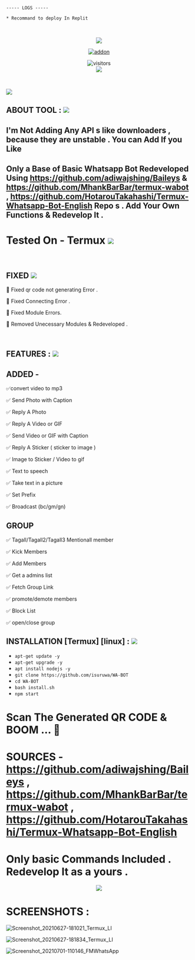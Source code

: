 

```
----- LOGS -----

* Recommand to deploy In Replit

```
<br>
<p align="center">
<img src="https://www.commbox.io/wp-content/uploads/2020/01/168-1.jpg">
<p align="center">
<a href="https://github.com/isuruwa"><img title="addon" src="https://img.shields.io/badge/isuruwa-WA--BOT-blueviolet?style=for-the-badge&logo=appveyor"></a>
<p align="center">
<img align="center" alt="visitors" src="https://visitor-badge.glitch.me/badge?page_id=isuruwawabot" />
<br>
<a href="https://hits.seeyoufarm.com"><img src="https://hits.seeyoufarm.com/api/count/incr/badge.svg?url=https%3A%2F%2Fgithub.com%2Fisuruwa&count_bg=%2379C83D&title_bg=%23555555&icon=&icon_color=%23E7E7E7&title=hits&edge_flat=false"/></a>
</p>
<br>
<p align="left">

<img src="https://img.shields.io/badge/isuruwa-ABOUT%20TOOL-blueviolet?style=for-the-badge&logo=appveyor">  

## ABOUT TOOL :  <img src="https://img.icons8.com/cute-clipart/50/000000/double-tick.png">
  
## I'm Not Adding Any API s like downloaders , because they are unstable . You can Add If you Like
  
## Only a Base of Basic Whatsapp Bot Redeveloped Using https://github.com/adiwajshing/Baileys & https://github.com/MhankBarBar/termux-wabot , https://github.com/HotarouTakahashi/Termux-Whatsapp-Bot-English Repo s . Add Your Own Functions & Redevelop It . 
  
  
# Tested On - Termux   <img src="https://img.icons8.com/cute-clipart/50/000000/double-tick.png">
 
  
<br>
  
  
## FIXED  <img src="https://img.icons8.com/cute-clipart/50/000000/double-tick.png">
  
👻 Fixed qr code not generating Error .
  
👻 Fixed Connecting Error .
  
👻 Fixed Module Errors.
  
👻 Removed Unecessary Modules & Redeveloped .
  
  
<br>
  
 ## FEATURES : <img src="https://img.icons8.com/cute-clipart/50/000000/double-tick.png">
  
 ## ADDED - 

  
  ✅convert video to mp3
  
 ✅ Send Photo with Caption
  
 ✅ Reply A Photo
  
 ✅ Reply A Video or GIF
  
 ✅ Send Video or GIF with Caption
  
 ✅ Reply A Sticker ( sticker to image )
  
 ✅ Image to Sticker / Video to gif
  
 ✅ Text to speech
  
 ✅ Take text in a picture
  
 ✅ Set Prefix
  
 ✅ Broadcast (bc/gm/gn)
  
  
  ## GROUP
  
  ✅ Tagall/Tagall2/Tagall3 Mentionall member
  
  ✅ Kick Members
  
  ✅ Add  Members
  
  ✅ Get a admins list
  
  ✅ Fetch Group Link 
  
  ✅ promote/demote members
  
  ✅ Block List
  
  ✅ open/close group
  
  
  
  
## INSTALLATION [Termux] [linux] : <img src="https://img.icons8.com/cute-clipart/50/000000/double-tick.png">
  
* `apt-get update -y`
* `apt-get upgrade -y`
* `apt install nodejs -y`
* `git clone https://github.com/isuruwa/WA-BOT`
* `cd WA-BOT`
* `bash install.sh`
* `npm start`
  
# Scan The Generated QR CODE & BOOM ... 👻
  
  
  
# SOURCES - https://github.com/adiwajshing/Baileys , https://github.com/MhankBarBar/termux-wabot  , https://github.com/HotarouTakahashi/Termux-Whatsapp-Bot-English
  
# Only basic Commands Included . Redevelop It as a yours .
  
  
<p align="center">
  
<img src="https://img.icons8.com/cute-clipart/256/000000/whatsapp.png"/>
  
  
# SCREENSHOTS : 
  
![Screenshot_20210627-181021_Termux_LI](https://user-images.githubusercontent.com/72663288/123545174-63793c80-d774-11eb-889b-61784367515c.jpg)

![Screenshot_20210627-181834_Termux_LI](https://user-images.githubusercontent.com/72663288/123545179-6b38e100-d774-11eb-898c-df1b3897db77.jpg)

![Screenshot_20210701-110146_FMWhatsApp](https://user-images.githubusercontent.com/72663288/124071136-8b122280-da5c-11eb-969c-2c1526598916.jpg)

  


  
  
